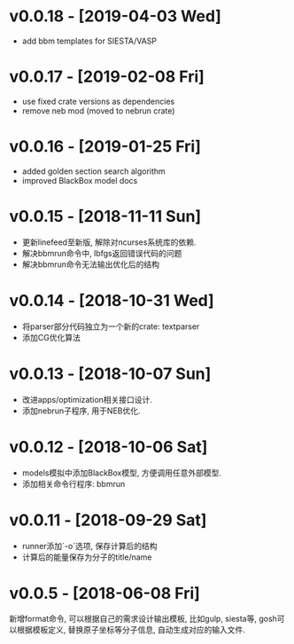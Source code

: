 
# v0.0.18 - <span class="timestamp-wrapper"><span class="timestamp">[2019-04-03 Wed]</span></span>

-   add bbm templates for SIESTA/VASP


# v0.0.17 - <span class="timestamp-wrapper"><span class="timestamp">[2019-02-08 Fri]</span></span>

-   use fixed crate versions as dependencies
-   remove neb mod (moved to nebrun crate)


# v0.0.16 - <span class="timestamp-wrapper"><span class="timestamp">[2019-01-25 Fri]</span></span>

-   added golden section search algorithm
-   improved BlackBox model docs


# v0.0.15 - <span class="timestamp-wrapper"><span class="timestamp">[2018-11-11 Sun]</span></span>

-   更新linefeed至新版, 解除对ncurses系统库的依赖.
-   解决bbmrun命令中, lbfgs返回错误代码的问题
-   解决bbmrun命令无法输出优化后的结构


# v0.0.14 - <span class="timestamp-wrapper"><span class="timestamp">[2018-10-31 Wed]</span></span>

-   将parser部分代码独立为一个新的crate: textparser
-   添加CG优化算法


# v0.0.13 - <span class="timestamp-wrapper"><span class="timestamp">[2018-10-07 Sun]</span></span>

-   改进apps/optimization相关接口设计.
-   添加nebrun子程序, 用于NEB优化.


# v0.0.12 - <span class="timestamp-wrapper"><span class="timestamp">[2018-10-06 Sat]</span></span>

-   models模拟中添加BlackBox模型, 方便调用任意外部模型.
-   添加相关命令行程序: bbmrun


# v0.0.11 - <span class="timestamp-wrapper"><span class="timestamp">[2018-09-29 Sat]</span></span>

-   runner添加\`-o\`选项, 保存计算后的结构
-   计算后的能量保存为分子的title/name


# v0.0.5 - <span class="timestamp-wrapper"><span class="timestamp">[2018-06-08 Fri]</span></span>

新增format命令, 可以根据自己的需求设计输出模板, 比如gulp, siesta等, gosh可以根据模板定义, 替换原子坐标等分子信息, 自动生成对应的输入文件.

